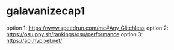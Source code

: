 # galavanizecap1

option 1:
https://www.speedrun.com/mc#Any_Glitchless
option 2:
https://osu.ppy.sh/rankings/osu/performance
option 3:
https://api.hypixel.net/
